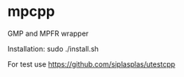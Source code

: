# mpcpp
GMP and  MPFR wrapper

Installation: sudo ./install.sh

For test use https://github.com/siplasplas/utestcpp